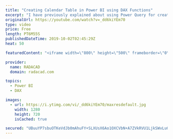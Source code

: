 ```yaml
---
title: "Creating Calendar Table in Power BI using DAX Functions"
excerpt: "I have previously explained about using Power Query for creating calendar tables, However, some people still love to do that in DAX. There are a couple of DAX functions which makes the process of creating a calendar table very simple and easy; Calendar() and CalendarAuto(). In this short video, I'll"
originalUrl: https://youtube.com/watch?v=_dd6kiYEm70
type: video
price: Free
length: PT6M55S
publishedDateTime: 2019-10-02T02:45:29Z
heat: 50

featuredContent: "<iframe width=\"800\" height=\"500\" frameborder=\"0\" src=\"https://www.youtube.com/embed/_dd6kiYEm70\" allow=\"accelerometer; autoplay; encrypted-media; gyroscope; picture-in-picture\" allowfullscreen></iframe>"

provider:
  name: RADACAD
  domain: radacad.com

topics:
  - Power BI
  - DAX

images:
  - url: https://i.ytimg.com/vi/_dd6kiYEm70/maxresdefault.jpg
    width: 1280
    height: 720
    isCached: true

secured: "UBuuYP7sbuOTKeVdJb0mAhuFY+SLXUsX6Ao1OXCVbN+A7ZVkRVU1LjkSWvLuGrSCA9RaOdpqk5VAHv8RjkSqDqJzfr7e7m9jRGg2sfrtyty64gcMIXjtoUNuKRlhfdVO3GrrUVNrKrib41TuW+XVonkC92YwTYRIdaNJ7A+kjfC4CWphjanc2+XskWFVmdRZLvLEz/cqRcuIvwGei2OuQuztUOO7blC+en/Y0dw7oHVZ1Gxh8nNg1g3Uipdf2LkuMxJWWX3kjIWB6wE8jP8nvSdze3ACsCZwRfjZNBbADgBpqxqidtwwJlpQtPfb9883+kZxw+IbVTilUYHteMEtd3ruAiQFoxeUDllF6IgNetdyCni6r9uQRT/kxda+/cEISCjrZAAGTssWalsxYeDRGYLHm/rPNpsvCrAldpbKttc=;OnVFnrnDTNA1JBqAor7o1A=="
---
```



